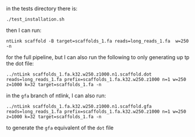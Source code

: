 in the tests directory there is:

```
./test_installation.sh
```
then I can run:
```
ntLink scaffold -B target=scaffolds_1.fa reads=long_reads_1.fa  w=250 -n
```
for the full pipeline, but I can also run the following to only generating up tp the dot file:

```
../ntLink scaffolds_1.fa.k32.w250.z1000.n1.scaffold.dot reads=long_reads_1.fa prefix=scaffolds_1.fa.k32.w250.z1000 n=1 w=250 z=1000 k=32 target=scaffolds_1.fa -n
```

in the `gfa` branch of ntlink, I can also run:
```
../ntLink scaffolds_1.fa.k32.w250.z1000.n1.scaffold.gfa reads=long_reads_1.fa prefix=scaffolds_1.fa.k32.w250.z1000 n=1 w=250 z=1000 k=32 target=scaffolds_1.fa -n
```
to generate the `gfa` equivalent of the `dot` file
